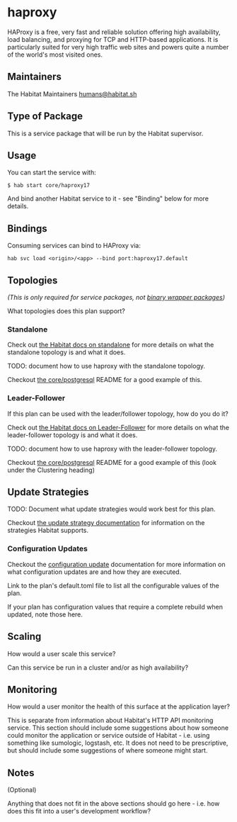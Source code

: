 # haproxy

HAProxy is a free, very fast and reliable solution offering high availability, load balancing, and proxying for TCP and HTTP-based applications. It is particularly suited for very high traffic web sites and powers quite a number of the world's most visited ones.

## Maintainers

The Habitat Maintainers humans@habitat.sh

## Type of Package

This is a service package that will be run by the Habitat supervisor.

## Usage

You can start the service with:

```
$ hab start core/haproxy17
```

And bind another Habitat service to it - see "Binding" below for more details.

## Bindings

Consuming services can bind to HAProxy via:

```
hab svc load <origin>/<app> --bind port:haproxy17.default
```

## Topologies

*(This is only required for service packages, not [binary wrapper packages](https://www.habitat.sh/docs/best-practices/#binary-wrapper-packages))*

What topologies does this plan support?

### Standalone

Check out [the Habitat docs on standalone](https://www.habitat.sh/docs/using-habitat/#standalone) for more details on what the standalone topology is and what it does.

TODO: document how to use haproxy with the standalone topology.

Checkout [the core/postgresql](https://github.com/habitat-sh/core-plans/tree/master/postgresql) README for a good example of this.

### Leader-Follower

If this plan can be used with the leader/follower topology, how do you do it?

Check out [the Habitat docs on Leader-Follower](https://www.habitat.sh/docs/using-habitat/#leader-follower-topology) for more details on what the leader-follower topology is and what it does.

TODO: document how to use haproxy with the leader-follower topology.

Checkout [the core/postgresql](https://github.com/habitat-sh/core-plans/tree/master/postgresql) README for a good example of this (look under the Clustering heading)

## Update Strategies

TODO: Document what update strategies would work best for this plan.

Checkout [the update strategy documentation](https://www.habitat.sh/docs/using-habitat/#update-strategy) for information on the strategies Habitat supports.

### Configuration Updates

Checkout the [configuration update](https://www.habitat.sh/docs/using-habitat/#configuration-updates) documentation for more information on what configuration updates are and how they are executed.

Link to the plan's default.toml file to list all the configurable values of the plan.

If your plan has configuration values that require a complete rebuild when updated, note those here.

## Scaling

How would a user scale this service?

Can this service be run in a cluster and/or as high availability?

## Monitoring

How would a user monitor the health of this surface at the application layer?

This is separate from information about Habitat's HTTP API monitoring service.  This section should include some suggestions about how someone could monitor the application or service outside of Habitat - i.e. using something like sumologic, logstash, etc.  It does not need to be prescriptive, but should include some suggestions of where someone might start.

## Notes

(Optional)

Anything that does not fit in the above sections should go here - i.e. how does this fit into a user's development workflow?
